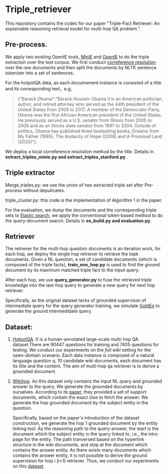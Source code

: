 # Triple_retriever

This repository contains the codes for our paper "Triple-Fact Retriever: An explainable reasoning retrieval model for multi-hop QA problem.".

## Pre-process. 
  
  We apply two existing OpenIE tools, [MinIE](https://github.com/uma-pi1/minie#minie-open-information-extraction-system) and [OpenIE]( https://stanfordnlp.github.io/CoreNLP/openie.html) to do the triple extraction over the text corpus. We first conduct [correference resolution](https://github.com/huggingface/neuralcoref) over the raw documents and then split the documents by NLTK sentence tokenizer into a set of sentences.
  
  For the hotpotQA data, as each documement instance is consisted of a title and its corresponding text，e.g, 
  >{"Barack Obama":"Barack Hussein Obama II is an American politician, author, and retired attorney who served as the 44th president of the United States from 2009 to 2017. A member of the Democratic Party, Obama was the first African-American president of the United States. He previously served as a U.S. senator from Illinois from 2005 to 2008 and as an Illinois state senator from 1997 to 2004. Outside of politics, Obama has published three bestselling books; Dreams from My Father (1995), The Audacity of Hope (2006) and A Promised Land (2020)"}.
  
  We deploy a local correference resolution method by the title. Details in **extract_triples_minie.py and extract_triples_stanford.py** .

## Triple extractor

   Merge_triples.py: we use the union of two extracted triple set after Pre-process without depulicates.

   triple_cluster.py: this code is the implementation of Algorithm 1 in the paper.
   
   For the evaluation, we dump the documents and the corresponding triple sets to [Elastic search](https://www.elastic.co/guide/en/elasticsearch/reference/7.15/install-elasticsearch.html), we apply the conventional token-based method to do the query-document search. 
   Details in **es_build.py and evaluation.py**.

## Retriever
   
   The retriever for the multi-hop question documents is an iteration work, for each hop, we deploy the single hop retriever to retrieve the topk documents. Given a NL question, a set of candidate documents (which is composed of the triple facts), **train_one_hop.py** is used to find the ground document by its maximum matched triple fact to the input query.
   
   After each hop, we use **query_generator.py** to fuse the retrieved triple knowledge into the last-hop query to generate a new query for next hop retriever.
    
   Specifically, as the original dataset lacks of grounded supervison of intermediate query for the query generator training, we simulate [GoldEn](https://github.com/qipeng/golden-retriever) to generate the ground intermedidate query. 

## Dataset:
1. [HotpotQA](https://hotpotqa.github.io/). It is a human-annotated large-scale multi-hop QA dataset.There are 90447 questions for training and 7405 questions for testing. We conduct our experiments on the *full wiki* setting for the open-domain scenario. Each data instance is composed of a natural language question q, 10 candidate wiki documents, each document has its title and the content. The aim of multi-hop qa retriever is to derive a grounded document.
2. [Wikihop](https://qangaroo.cs.ucl.ac.uk/).
   As this dataset only contains the input NL query and grounded answer to the query. We generate the grounded documents by ourselves. According to its [paper](https://transacl.org/ojs/index.php/tacl/article/viewFile/1325/299), they provided a set of support documents, which contain the exact clue to fetch the answer. We generate the hop grounded document by the subject entity in the question.
   
    Specifically, based on the paper's introduction of the dataset construction, we generate the hop 1 grounded document by the entity linking tool. As the reasoning path to the query-answer, the start is the document which the subject entity in the query linked to, i.e., the intro page for the entity. The path tranversed based on the hyperlink structure in the wiki documents, and stop at the document which contains the answer entity. As there exists many documents which contains the answer entity, it is not possible to derive the ground supervision for hop i (i>1) retriever. Thus, we conduct our experiments on this [dataset](https://drive.google.com/drive/folders/1eDxVwc7BGPcYYXHSRyf2UuR2mUZm1OXz?usp=sharing).
  
    

